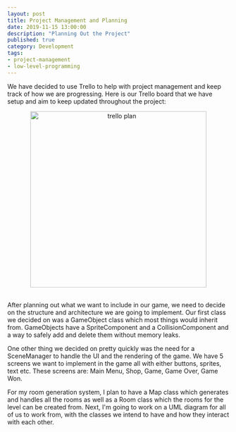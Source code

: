 ```yaml
---
layout: post
title: Project Management and Planning
date: 2019-11-15 13:00:00
description: "Planning Out the Project"
published: true
category: Development
tags: 
- project-management
- low-level-programming
---
```


We have decided to use Trello to help with project management and keep track of how we are progressing. 
Here is our Trello board that we have setup and aim to keep updated throughout the project:

<center><img src="{{ site.baseurl }}/assets/trello_board.png" alt="trello plan" style="height: 400px;" /></center><br>

After planning out what we want to include in our game, we need to decide on the structure and architecture we are going to implement. 
Our first class we decided on was a GameObject class which most things would inherit from. GameObjects have a SpriteComponent and a CollisionComponent and a way to safely add and delete them without memory leaks.

One other thing we decided on pretty quickly was the need for a SceneManager to handle the UI and the rendering of the game. We have 5 screens we want to implement in the game all with either buttons, sprites, text etc. These screens are: Main Menu, Shop, Game, Game Over, Game Won.

For my room generation system, I plan to have a Map class which generates and handles all the rooms as well as a Room class which the rooms for the level can be created from. 
Next, I'm going to work on a UML diagram for all of us to work from, with the classes we intend to have and how they interact with each other.